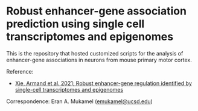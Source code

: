 # Robust enhancer-gene association prediction using single cell transcriptomes and epigenomes


This is the repository that hosted customized scripts for the analysis of enhancer-gene associations in neurons from mouse primary motor cortex.

Reference:
- [Xie, Armand et al. 2021; Robust enhancer-gene regulation identified by single-cell transcriptomes and epigenomes](https://www.biorxiv.org/content/10.1101/2021.10.25.465795v1)

Correspondence:
Eran A. Mukamel (emukamel@ucsd.edu)
